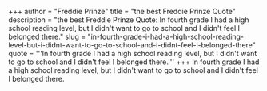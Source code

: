 +++
author = "Freddie Prinze"
title = "the best Freddie Prinze Quote"
description = "the best Freddie Prinze Quote: In fourth grade I had a high school reading level, but I didn't want to go to school and I didn't feel I belonged there."
slug = "in-fourth-grade-i-had-a-high-school-reading-level-but-i-didnt-want-to-go-to-school-and-i-didnt-feel-i-belonged-there"
quote = '''In fourth grade I had a high school reading level, but I didn't want to go to school and I didn't feel I belonged there.'''
+++
In fourth grade I had a high school reading level, but I didn't want to go to school and I didn't feel I belonged there.
